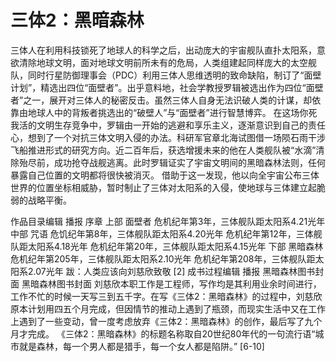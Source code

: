 # 三体2：黑暗森林

三体人在利用科技锁死了地球人的科学之后，出动庞大的宇宙舰队直扑太阳系，意欲清除地球文明，面对地球文明前所未有的危局，人类组建起同样庞大的太空舰队，同时行星防御理事会（PDC）利用三体人思维透明的致命缺陷，制订了“面壁计划”，精选出四位“面壁者”。出乎意料地，社会学教授罗辑被选出作为四位“面壁者”之一，展开对三体人的秘密反击。虽然三体人自身无法识破人类的计谋，却依靠由地球人中的背叛者挑选出的“破壁人”与“面壁者”进行智慧博弈。
在这场你死我活的文明生存竞争中，罗辑由一开始的逃避和享乐主义，逐渐意识到自己的责任心，想到了一个对抗三体文明入侵的办法。科研军官章北海试图借一场陨石雨干涉飞船推进形式的研究方向。近二百年后，获选增援未来的他在人类舰队被“水滴”清除殆尽前，成功抢夺战舰逃离。此时罗辑证实了宇宙文明间的黑暗森林法则，任何暴露自己位置的文明都将很快被消灭。
借助于这一发现，他以向全宇宙公布三体世界的位置坐标相威胁，暂时制止了三体对太阳系的入侵，使地球与三体建立起脆弱的战略平衡。

作品目录编辑 播报
序章
上部 面壁者
危机纪年第3年，三体舰队距太阳系4.21光年
中部 咒语
危饥纪年第8年，三体舰队距太阳系4.20光年
危机纪年第12年，三体舰队距太阳系4.18光年
危机纪年第20年，三体舰队距太阳系4.15光年
下部 黑暗森林
危机纪年第205年，三体舰队距太阳系2.10光年
危机纪年第208年，三体舰队距太阳系2.07光年
跋：人类应该向刘慈欣致敬 [2]
成书过程编辑 播报
黑暗森林图书封面
黑暗森林图书封面
刘慈欣本职工作是工程师，写作均是其利用业余时间进行，工作不忙的时候一天写三到五千字。在写《三体2：黑暗森林》的过程中，刘慈欣原本计划用四五个月完成，但因情节的推动上遇到了瓶颈，而现实生活中又在工作上遇到了一些变动，曾一度考虑放弃《三体2：黑暗森林》的创作，最后写了九个月才完成。
《三体2：黑暗森林》的标题名称取自20世纪80年代的一句流行语“城市就是森林，每一个男人都是猎手，每一个女人都是陷阱。” [6-10]
